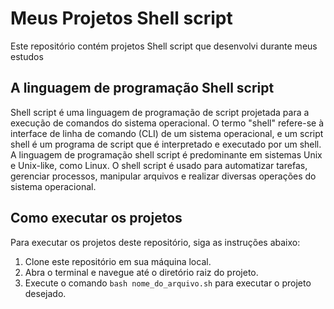 # Meus Projetos Shell script
Este repositório contém projetos Shell script que desenvolvi durante meus estudos

## A linguagem de programação Shell script
Shell script é uma linguagem de programação de script projetada para a execução de comandos do sistema operacional. O termo "shell" refere-se à interface de linha de comando (CLI) de um sistema operacional, e um script shell é um programa de script que é interpretado e executado por um shell.
A linguagem de programação shell script é predominante em sistemas Unix e Unix-like, como Linux. O shell script é usado para automatizar tarefas, gerenciar processos, manipular arquivos e realizar diversas operações do sistema operacional.

## Como executar os projetos

Para executar os projetos deste repositório, siga as instruções abaixo:

1. Clone este repositório em sua máquina local.
2. Abra o terminal e navegue até o diretório raiz do projeto.
3. Execute o comando `bash nome_do_arquivo.sh` para executar o projeto desejado.
